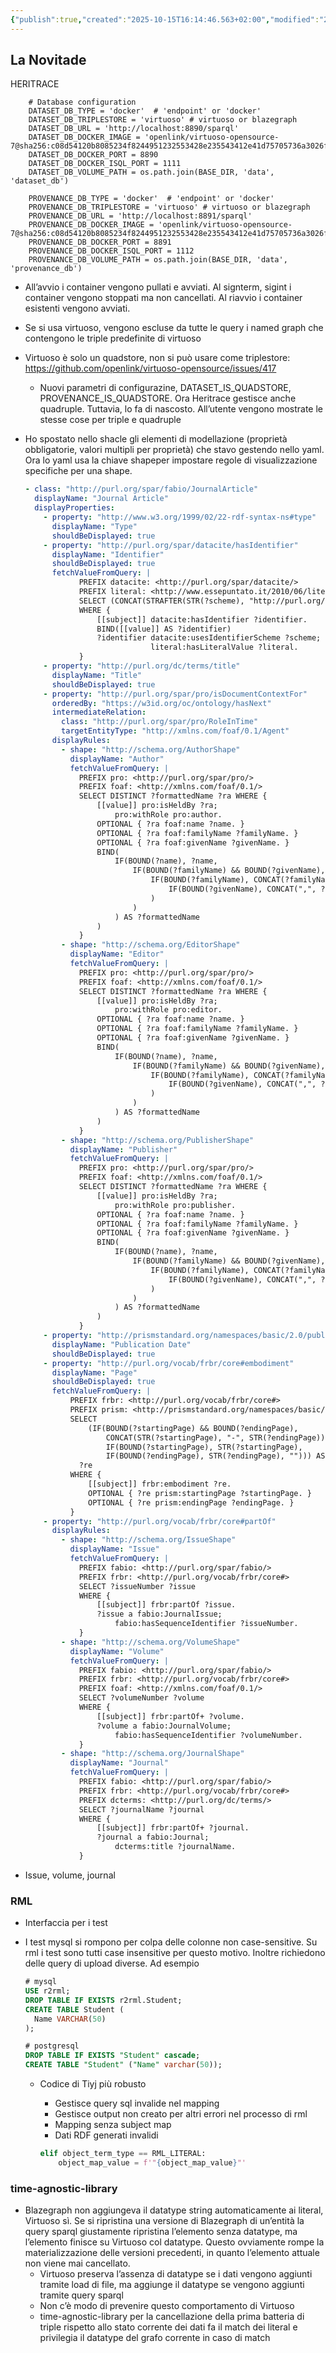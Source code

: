 ```yaml
---
{"publish":true,"created":"2025-10-15T16:14:46.563+02:00","modified":"2024-09-18T12:00:00.000+02:00","cssclasses":""}
---
```



## La Novitade

HERITRACE

```
    # Database configuration
    DATASET_DB_TYPE = 'docker'  # 'endpoint' or 'docker'
    DATASET_DB_TRIPLESTORE = 'virtuoso' # virtuoso or blazegraph
    DATASET_DB_URL = 'http://localhost:8890/sparql'
    DATASET_DB_DOCKER_IMAGE = 'openlink/virtuoso-opensource-7@sha256:c08d54120b8085234f8244951232553428e235543412e41d75705736a3026f1b'
    DATASET_DB_DOCKER_PORT = 8890
    DATASET_DB_DOCKER_ISQL_PORT = 1111
    DATASET_DB_VOLUME_PATH = os.path.join(BASE_DIR, 'data', 'dataset_db')

    PROVENANCE_DB_TYPE = 'docker'  # 'endpoint' or 'docker'
    PROVENANCE_DB_TRIPLESTORE = 'virtuoso' # virtuoso or blazegraph
    PROVENANCE_DB_URL = 'http://localhost:8891/sparql'
    PROVENANCE_DB_DOCKER_IMAGE = 'openlink/virtuoso-opensource-7@sha256:c08d54120b8085234f8244951232553428e235543412e41d75705736a3026f1b'
    PROVENANCE_DB_DOCKER_PORT = 8891
    PROVENANCE_DB_DOCKER_ISQL_PORT = 1112
    PROVENANCE_DB_VOLUME_PATH = os.path.join(BASE_DIR, 'data', 'provenance_db')
```

- All’avvio i container vengono pullati e avviati. Al signterm, sigint i container vengono stoppati ma non cancellati. Al riavvio i container esistenti vengono avviati.
- Se si usa virtuoso, vengono escluse da tutte le query i named graph che contengono le triple predefinite di virtuoso
- Virtuoso è solo un quadstore, non si può usare come triplestore: https://github.com/openlink/virtuoso-opensource/issues/417
    - Nuovi parametri di configurazine,  DATASET_IS_QUADSTORE, PROVENANCE_IS_QUADSTORE. Ora Heritrace gestisce anche quadruple. Tuttavia, lo fa di nascosto. All’utente vengono mostrate le stesse cose per triple e quadruple
- Ho spostato nello shacle gli elementi di modellazione (proprietà obbligatorie, valori multipli per proprietà) che stavo gestendo nello yaml. Ora lo yaml usa la chiave shapeper impostare regole di visualizzazione specifiche per una shape.
    
    ```yaml
    - class: "http://purl.org/spar/fabio/JournalArticle"
      displayName: "Journal Article"
      displayProperties:
        - property: "http://www.w3.org/1999/02/22-rdf-syntax-ns#type"
          displayName: "Type"
          shouldBeDisplayed: true
        - property: "http://purl.org/spar/datacite/hasIdentifier"
          displayName: "Identifier"
          shouldBeDisplayed: true
          fetchValueFromQuery: |
                PREFIX datacite: <http://purl.org/spar/datacite/>
                PREFIX literal: <http://www.essepuntato.it/2010/06/literalreification/>
                SELECT (CONCAT(STRAFTER(STR(?scheme), "http://purl.org/spar/datacite/"), ":", ?literal) AS ?id) ?identifier
                WHERE {
                    [[subject]] datacite:hasIdentifier ?identifier.
                    BIND([[value]] AS ?identifier)
                    ?identifier datacite:usesIdentifierScheme ?scheme;
                                literal:hasLiteralValue ?literal.
                }
        - property: "http://purl.org/dc/terms/title"
          displayName: "Title"
          shouldBeDisplayed: true
        - property: "http://purl.org/spar/pro/isDocumentContextFor"
          orderedBy: "https://w3id.org/oc/ontology/hasNext"
          intermediateRelation:
            class: "http://purl.org/spar/pro/RoleInTime"
            targetEntityType: "http://xmlns.com/foaf/0.1/Agent"
          displayRules:
            - shape: "http://schema.org/AuthorShape"
              displayName: "Author"
              fetchValueFromQuery: |
                PREFIX pro: <http://purl.org/spar/pro/>
                PREFIX foaf: <http://xmlns.com/foaf/0.1/>
                SELECT DISTINCT ?formattedName ?ra WHERE {
                    [[value]] pro:isHeldBy ?ra;
                        pro:withRole pro:author.
                    OPTIONAL { ?ra foaf:name ?name. }
                    OPTIONAL { ?ra foaf:familyName ?familyName. }
                    OPTIONAL { ?ra foaf:givenName ?givenName. }
                    BIND(
                        IF(BOUND(?name), ?name,
                            IF(BOUND(?familyName) && BOUND(?givenName), CONCAT(?familyName, ", ", ?givenName),
                                IF(BOUND(?familyName), CONCAT(?familyName, ","), 
                                    IF(BOUND(?givenName), CONCAT(",", ?givenName), "")
                                )
                            )
                        ) AS ?formattedName
                    )
                }
            - shape: "http://schema.org/EditorShape"
              displayName: "Editor"
              fetchValueFromQuery: |
                PREFIX pro: <http://purl.org/spar/pro/>
                PREFIX foaf: <http://xmlns.com/foaf/0.1/>
                SELECT DISTINCT ?formattedName ?ra WHERE {
                    [[value]] pro:isHeldBy ?ra;
                        pro:withRole pro:editor.
                    OPTIONAL { ?ra foaf:name ?name. }
                    OPTIONAL { ?ra foaf:familyName ?familyName. }
                    OPTIONAL { ?ra foaf:givenName ?givenName. }
                    BIND(
                        IF(BOUND(?name), ?name,
                            IF(BOUND(?familyName) && BOUND(?givenName), CONCAT(?familyName, ", ", ?givenName),
                                IF(BOUND(?familyName), CONCAT(?familyName, ","), 
                                    IF(BOUND(?givenName), CONCAT(",", ?givenName), "")
                                )
                            )
                        ) AS ?formattedName
                    )
                }
            - shape: "http://schema.org/PublisherShape"
              displayName: "Publisher"
              fetchValueFromQuery: |
                PREFIX pro: <http://purl.org/spar/pro/>
                PREFIX foaf: <http://xmlns.com/foaf/0.1/>
                SELECT DISTINCT ?formattedName ?ra WHERE {
                    [[value]] pro:isHeldBy ?ra;
                        pro:withRole pro:publisher.
                    OPTIONAL { ?ra foaf:name ?name. }
                    OPTIONAL { ?ra foaf:familyName ?familyName. }
                    OPTIONAL { ?ra foaf:givenName ?givenName. }
                    BIND(
                        IF(BOUND(?name), ?name,
                            IF(BOUND(?familyName) && BOUND(?givenName), CONCAT(?familyName, ", ", ?givenName),
                                IF(BOUND(?familyName), CONCAT(?familyName, ","), 
                                    IF(BOUND(?givenName), CONCAT(",", ?givenName), "")
                                )
                            )
                        ) AS ?formattedName
                    )
                }
        - property: "http://prismstandard.org/namespaces/basic/2.0/publicationDate"
          displayName: "Publication Date"
          shouldBeDisplayed: true
        - property: "http://purl.org/vocab/frbr/core#embodiment"
          displayName: "Page"
          shouldBeDisplayed: true
          fetchValueFromQuery: |
              PREFIX frbr: <http://purl.org/vocab/frbr/core#>
              PREFIX prism: <http://prismstandard.org/namespaces/basic/2.0/>
              SELECT 
                  (IF(BOUND(?startingPage) && BOUND(?endingPage), 
                      CONCAT(STR(?startingPage), "-", STR(?endingPage)), 
                      IF(BOUND(?startingPage), STR(?startingPage), 
                      IF(BOUND(?endingPage), STR(?endingPage), ""))) AS ?page) 
                ?re
              WHERE {
                  [[subject]] frbr:embodiment ?re.
                  OPTIONAL { ?re prism:startingPage ?startingPage. }
                  OPTIONAL { ?re prism:endingPage ?endingPage. }
              }
        - property: "http://purl.org/vocab/frbr/core#partOf"
          displayRules:
            - shape: "http://schema.org/IssueShape"
              displayName: "Issue"
              fetchValueFromQuery: |
                PREFIX fabio: <http://purl.org/spar/fabio/>
                PREFIX frbr: <http://purl.org/vocab/frbr/core#>
                SELECT ?issueNumber ?issue
                WHERE {
                    [[subject]] frbr:partOf ?issue.
                    ?issue a fabio:JournalIssue;
                        fabio:hasSequenceIdentifier ?issueNumber.
                }
            - shape: "http://schema.org/VolumeShape"
              displayName: "Volume"
              fetchValueFromQuery: |
                PREFIX fabio: <http://purl.org/spar/fabio/>
                PREFIX frbr: <http://purl.org/vocab/frbr/core#>
                PREFIX foaf: <http://xmlns.com/foaf/0.1/>
                SELECT ?volumeNumber ?volume
                WHERE {
                    [[subject]] frbr:partOf+ ?volume.
                    ?volume a fabio:JournalVolume;
                        fabio:hasSequenceIdentifier ?volumeNumber.
                }
            - shape: "http://schema.org/JournalShape"
              displayName: "Journal"
              fetchValueFromQuery: |
                PREFIX fabio: <http://purl.org/spar/fabio/>
                PREFIX frbr: <http://purl.org/vocab/frbr/core#>
                PREFIX dcterms: <http://purl.org/dc/terms/>
                SELECT ?journalName ?journal
                WHERE {
                    [[subject]] frbr:partOf+ ?journal.
                    ?journal a fabio:Journal;
                        dcterms:title ?journalName.
                }
    
    ```
    
- Issue, volume, journal

### RML

- Interfaccia per i test
- I test mysql si rompono per colpa delle colonne non case-sensitive. Su rml i test sono tutti case insensitive per questo motivo. Inoltre richiedono delle query di upload diverse. Ad esempio
    
    ```sql
    # mysql
    USE r2rml;
    DROP TABLE IF EXISTS r2rml.Student;
    CREATE TABLE Student (
      Name VARCHAR(50)
    );
    
    # postgresql
    DROP TABLE IF EXISTS "Student" cascade;
    CREATE TABLE "Student" ("Name" varchar(50));
    ```
    
    - Codice di Tiyj più robusto
        - Gestisce query sql invalide nel mapping
        - Gestisce output non creato per altri errori nel processo di rml
        - Mapping senza subject map
        - Dati RDF generati invalidi
        
        ```python
        elif object_term_type == RML_LITERAL:
            object_map_value = f'"{object_map_value}"'
        ```
        

### time-agnostic-library

- Blazegraph non aggiungeva il datatype string automaticamente ai literal, Virtuoso sì. Se si ripristina una versione di Blazegraph di un’entità la query sparql giustamente ripristina l’elemento senza datatype, ma l’elemento finisce su Virtuoso col datatype. Questo ovviamente rompe la materializzazione delle versioni precedenti, in quanto l’elemento attuale non viene mai cancellato.
    - Virtuoso preserva l’assenza di datatype se i dati vengono aggiunti tramite load di file, ma aggiunge il datatype se vengono aggiunti tramite query sparql
    - Non c’è modo di prevenire questo comportamento di Virtuoso
    - time-agnostic-library per la cancellazione della prima batteria di triple rispetto allo stato corrente dei dati fa il match dei literal e privilegia il datatype del grafo corrente in caso di match